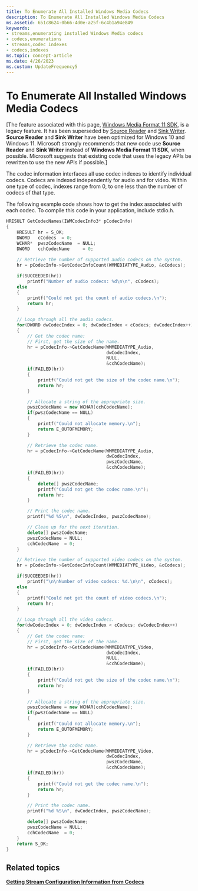 ```yaml
---
title: To Enumerate All Installed Windows Media Codecs
description: To Enumerate All Installed Windows Media Codecs
ms.assetid: 651c8624-0b66-4d0e-a25f-6c4b1a94e849
keywords:
- streams,enumerating installed Windows Media codecs
- codecs,enumerations
- streams,codec indexes
- codecs,indexes
ms.topic: concept-article
ms.date: 4/26/2023
ms.custom: UpdateFrequency5
---
```


# To Enumerate All Installed Windows Media Codecs

\[The feature associated with this page, [Windows Media Format 11 SDK](/windows/win32/wmformat/windows-media-format-11-sdk), is a legacy feature. It has been superseded by [Source Reader](/windows/win32/medfound/source-reader) and [Sink Writer](/windows/win32/medfound/sink-writer). **Source Reader** and **Sink Writer** have been optimized for Windows 10 and Windows 11. Microsoft strongly recommends that new code use **Source Reader** and **Sink Writer** instead of **Windows Media Format 11 SDK**, when possible. Microsoft suggests that existing code that uses the legacy APIs be rewritten to use the new APIs if possible.\]

The codec information interfaces all use codec indexes to identify individual codecs. Codecs are indexed independently for audio and for video. Within one type of codec, indexes range from 0, to one less than the number of codecs of that type.

The following example code shows how to get the index associated with each codec. To compile this code in your application, include stdio.h.


```C++
HRESULT GetCodecNames(IWMCodecInfo3* pCodecInfo)
{
    HRESULT hr = S_OK;
    DWORD   cCodecs  = 0;
    WCHAR*  pwszCodecName  = NULL;
    DWORD   cchCodecName     = 0;
    
    // Retrieve the number of supported audio codecs on the system.
    hr = pCodecInfo->GetCodecInfoCount(WMMEDIATYPE_Audio, &cCodecs);

    if(SUCCEEDED(hr))
        printf("Number of audio codecs: %d\n\n", cCodecs);
    else
    {
        printf("Could not get the count of audio codecs.\n");
        return hr;
    }

    // Loop through all the audio codecs.
    for(DWORD dwCodecIndex = 0; dwCodecIndex < cCodecs; dwCodecIndex++)
    {
        // Get the codec name:
        // First, get the size of the name.
        hr = pCodecInfo->GetCodecName(WMMEDIATYPE_Audio, 
                                      dwCodecIndex, 
                                      NULL, 
                                      &cchCodecName);
        if(FAILED(hr))
        {
            printf("Could not get the size of the codec name.\n");
            return hr;
        }

        // Allocate a string of the appropriate size.
        pwszCodecName = new WCHAR[cchCodecName];
        if(pwszCodecName == NULL)
        {
            printf("Could not allocate memory.\n");
            return E_OUTOFMEMORY;
        }

        // Retrieve the codec name.
        hr = pCodecInfo->GetCodecName(WMMEDIATYPE_Audio, 
                                      dwCodecIndex, 
                                      pwszCodecName, 
                                      &cchCodecName);
        if(FAILED(hr))
        {
            delete[] pwszCodecName;
            printf("Could not get the codec name.\n");
            return hr;
        }

        // Print the codec name.
        printf("%d %S\n", dwCodecIndex, pwszCodecName);

        // Clean up for the next iteration.
        delete[] pwszCodecName;
        pwszCodecName = NULL;
        cchCodecName  = 0;
    }

    // Retrieve the number of supported video codecs on the system.
    hr = pCodecInfo->GetCodecInfoCount(WMMEDIATYPE_Video, &cCodecs);

    if(SUCCEEDED(hr))
        printf("\n\nNumber of video codecs: %d.\n\n", cCodecs);
    else
    {
        printf("Could not get the count of video codecs.\n");
        return hr;
    }

    // Loop through all the video codecs.
    for(dwCodecIndex = 0; dwCodecIndex < cCodecs; dwCodecIndex++)
    {
        // Get the codec name:
        // First, get the size of the name.
        hr = pCodecInfo->GetCodecName(WMMEDIATYPE_Video, 
                                      dwCodecIndex, 
                                      NULL, 
                                      &cchCodecName);
        if(FAILED(hr))
        {
            printf("Could not get the size of the codec name.\n");
            return hr;
        }

        // Allocate a string of the appropriate size.
        pwszCodecName = new WCHAR[cchCodecName];
        if(pwszCodecName == NULL)
        {
            printf("Could not allocate memory.\n");
            return E_OUTOFMEMORY;
        }

        // Retrieve the codec name.
        hr = pCodecInfo->GetCodecName(WMMEDIATYPE_Video, 
                                      dwCodecIndex, 
                                      pwszCodecName, 
                                      &cchCodecName);
        if(FAILED(hr))
        {
            printf("Could not get the codec name.\n");
            return hr;
        }

        // Print the codec name.
        printf("%d %S\n", dwCodecIndex, pwszCodecName);

        delete[] pwszCodecName;
        pwszCodecName = NULL;
        cchCodecName  = 0;
    }
    return S_OK;
}
```



## Related topics

<dl> <dt>

[**Getting Stream Configuration Information from Codecs**](getting-stream-configuration-information-from-codecs.md)
</dt> </dl>

 

 




